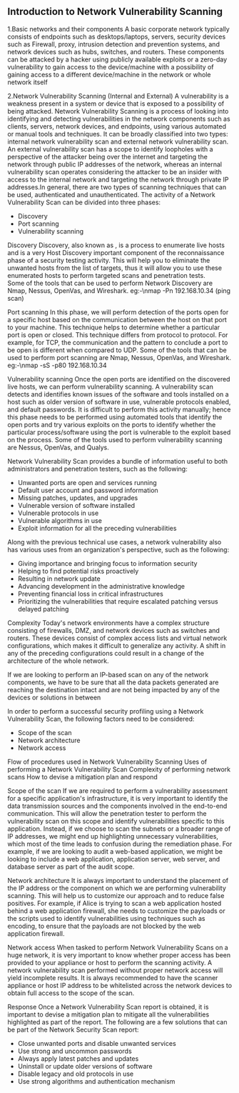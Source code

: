 Introduction to Network Vulnerability Scanning
-------------------------------------------------
1.Basic networks and their components 
A basic corporate network typically consists of endpoints such as desktops/laptops, servers, security devices such as Firewall,
proxy, intrusion detection and prevention systems, and network devices such as hubs, switches, and routers.
These components can be attacked by a hacker using publicly available exploits or a zero-day vulnerability to gain access 
to the device/machine with a possibility of gaining access to a different device/machine in the network or whole network itself

2.Network Vulnerability Scanning (Internal and External)
A vulnerability is a weakness present in a system or device that is exposed to a possibility of being attacked. 
Network Vulnerability Scanning is a process of looking into identifying and detecting vulnerabilities in the network 
components such as clients, servers, network devices, and endpoints, using various automated or manual tools and techniques. 
It can be broadly classified into two types: internal network vulnerability scan and external network vulnerability scan. 
An external vulnerability scan has a scope to identify loopholes with a perspective of the attacker being over the internet 
and targeting the network through public IP addresses of the network, whereas an internal vulnerability scan operates 
considering the attacker to be an insider with access to the internal network and targeting the network through 
private IP addresses.In general, there are two types of scanning techniques that can be used, authenticated and unauthenticated.
The activity of a Network Vulnerability Scan can be divided into three phases: 
 
 - Discovery 
 - Port scanning 
 - Vulnerability scanning

Discovery 
Discovery, also known as , is a process to enumerate live hosts and is a very Host Discovery important component 
of the reconnaissance phase of a security testing activity. 
This will help you to eliminate the unwanted hosts from the list of targets, 
thus it will allow you to use these enumerated hosts to perform targeted scans and penetration tests.  
Some of the tools that can be used to perform Network Discovery are Nmap, Nessus, OpenVas, and Wireshark. 
eg:-\\nmap -Pn 192.168.10.34 (ping scan)

Port scanning 
In this phase, we will perform detection of the ports open for a specific host based on the communication 
between the host on that port to your machine. This technique helps to determine whether a particular 
port is open or closed. This technique differs from protocol to protocol. For example, for TCP, 
the communication and the pattern to conclude a port to be open is different when compared to UDP. 
Some of the tools that can be used to perform port scanning are Nmap, Nessus, OpenVas, and Wireshark. 
eg:-\\nmap -sS -p80 192.168.10.34

Vulnerability scanning 
Once the open ports are identified on the discovered live hosts, we can perform vulnerability scanning. 
A vulnerability scan detects and identifies known issues of the software and tools installed on a host 
such as older version of software in use, vulnerable protocols enabled, and default passwords. 
It is difficult to perform this activity manually; hence this phase needs to be performed using automated tools 
that identify the open ports and try various exploits on the ports to identify whether the particular 
process/software using the port is vulnerable to the exploit based on the process.
Some of the tools used to perform vulnerability scanning are Nessus, OpenVas, and Qualys. 

Network Vulnerability Scan provides a bundle of information useful to both administrators and penetration testers, 
such as the following: 

- Unwanted ports are open and services running 
- Default user account and password information 
- Missing patches, updates, and upgrades 
- Vulnerable version of software installed 
- Vulnerable protocols in use 
- Vulnerable algorithms in use 
- Exploit information for all the preceding vulnerabilities

Along with the previous technical use cases, a network vulnerability also has various uses from an 
organization's perspective, such as the following: 

- Giving importance and bringing focus to information security 
- Helping to find potential risks proactively 
- Resulting in network update 
- Advancing development in the administrative knowledge 
- Preventing financial loss in critical infrastructures 
- Prioritizing the vulnerabilities that require escalated patching versus delayed patching

Complexity
Today's network environments have a complex structure consisting of firewalls, DMZ, and network devices such as switches and routers. 
These devices consist of complex access lists and virtual network configurations, which makes it difficult to generalize any activity. 
A shift in any of the preceding configurations could result in a change of the architecture of the whole network.

If we are looking to perform an IP-based scan on any of the network components, we have to be sure that all the 
data packets generated are reaching the destination intact and are not being impacted by any of the devices or solutions in between 

In order to perform a successful security profiling using a Network Vulnerability Scan, the following factors need to be considered: 

- Scope of the scan 
- Network architecture 
- Network access

Flow of procedures used in Network Vulnerability Scanning 
Uses of performing a Network Vulnerability Scan 
Complexity of performing network scans 
How to devise a mitigation plan and respond



Scope of the scan 
If we are required to perform a vulnerability assessment for a specific application's infrastructure, it is very important to identify the data transmission sources and the components involved in the end-to-end communication. This will allow the penetration tester to perform the vulnerability scan on this scope and identify vulnerabilities specific to this application. Instead, if we choose to scan the subnets or a broader range of IP addresses, we might end up highlighting unnecessary vulnerabilities, which most of the time leads to confusion during the remediation phase. For example, if we are looking to audit a web-based application, we might be looking to include a web application, application server, web server, and database server as part of the audit scope.

Network architecture 
It is always important to understand the placement of the IP address or the component on which we are performing vulnerability scanning. This will help us to customize our approach and to reduce false positives. For example, if Alice is trying to scan a web application hosted behind a web application firewall, she needs to customize the payloads or the scripts used to identify vulnerabilities using techniques such as encoding, to ensure that the payloads are not blocked by the web application firewall.

Network access 
When tasked to perform Network Vulnerability Scans on a huge network, it is very important to know whether proper access has been provided to your appliance or host to perform the scanning activity. A network vulnerability scan performed without proper network access will yield incomplete results. It is always recommended to have the scanner appliance or host IP address to be whitelisted across the network devices to obtain full access to the scope of the scan.


Response 
Once a Network Vulnerability Scan report is obtained, it is important to devise a mitigation plan to mitigate all the vulnerabilities highlighted as part of the report. The following are a few solutions that can be part of the Network Security Scan report: 

 - Close unwanted ports and disable unwanted services 
 - Use strong and uncommon passwords 
 - Always apply latest patches and updates 
 - Uninstall or update older versions of software 
 - Disable legacy and old protocols in use 
 - Use strong algorithms and authentication mechanism 
